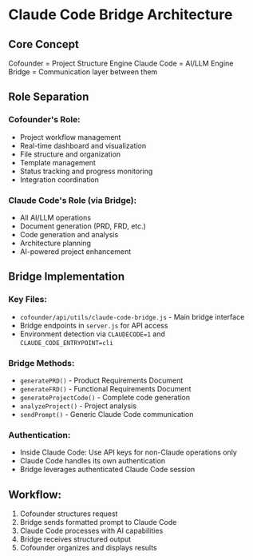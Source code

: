 # Claude Code Bridge Architecture

## Core Concept
Cofounder = Project Structure Engine
Claude Code = AI/LLM Engine  
Bridge = Communication layer between them

## Role Separation

### Cofounder's Role:
- Project workflow management
- Real-time dashboard and visualization
- File structure and organization  
- Template management
- Status tracking and progress monitoring
- Integration coordination

### Claude Code's Role (via Bridge):
- All AI/LLM operations 
- Document generation (PRD, FRD, etc.)
- Code generation and analysis
- Architecture planning
- AI-powered project enhancement

## Bridge Implementation

### Key Files:
- `cofounder/api/utils/claude-code-bridge.js` - Main bridge interface
- Bridge endpoints in `server.js` for API access
- Environment detection via `CLAUDECODE=1` and `CLAUDE_CODE_ENTRYPOINT=cli`

### Bridge Methods:
- `generatePRD()` - Product Requirements Document
- `generateFRD()` - Functional Requirements Document  
- `generateProjectCode()` - Complete code generation
- `analyzeProject()` - Project analysis
- `sendPrompt()` - Generic Claude Code communication

### Authentication:
- Inside Claude Code: Use API keys for non-Claude operations only
- Claude Code handles its own authentication 
- Bridge leverages authenticated Claude Code session

## Workflow:
1. Cofounder structures request
2. Bridge sends formatted prompt to Claude Code
3. Claude Code processes with AI capabilities
4. Bridge receives structured output
5. Cofounder organizes and displays results